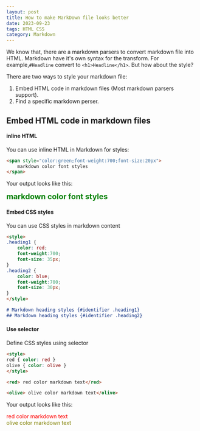 ```yaml
---
layout: post
title: How to make MarkDown file looks better
date: 2023-09-23
tags: HTML CSS
category: Markdown
---
```


We know that, there are a markdown parsers to convert markdown file into HTML. Markdown have it's own syntax for the transform. For example,`#Headline` convert to `<h1>Headline</h1>`. But how about the style?

There are two ways to style your markdown file: 
1. Embed HTML code in markdown files (Most markdown parsers support).
2. Find a specific markdown perser.

## Embed HTML code in markdown files

#### inline HTML
You can use inline HTML in Markdown for styles:
```html
<span style="color:green;font-weight:700;font-size:20px">
    markdown color font styles
</span>
```
Your output looks like this:

<span style="color:green;font-weight:700;font-size:20px">
    markdown color font styles
</span>

#### Embed CSS styles
You can use CSS styles in markdown content

``` md
<style>
.heading1 {
    color: red;
    font-weight:700;
    font-size: 35px;
}
.heading2 {
    color: blue;
    font-weight:700;
    font-size: 30px;
}
</style>

# Markdown heading styles {#identifier .heading1}
## Markdown heading styles {#identifier .heading2}  

```

#### Use selector
Define CSS styles using selector

```md
<style>
red { color: red }
olive { color: olive }
</style>

<red> red color markdown text</red>

<olive> olive color markdown text</olive>
```

Your output looks like this:
<style>
red { color: red }
olive { color: olive }
</style>

<red> red color markdown text</red>
<br>
<olive> olive color markdown text</olive>